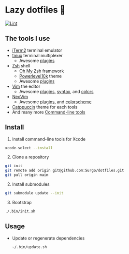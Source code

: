 # Lazy dotfiles 🐾

[![Lint](https://github.com/Surgo/dotfiles/actions/workflows/lint_commit.yml/badge.svg)](https://github.com/Surgo/dotfiles/actions/workflows/lint_commit.yml)

## The tools I use

- [iTerm2](https://iterm2.com/) terminal emulator
- [tmux](https://tmux.github.io/) terminal multiplexer
  - Awesome [plugins](https://github.com/Surgo/dotfiles/tree/main/.config/tmux/plugins)
- [Zsh](https://www.zsh.org/) shell
  - [Oh My Zsh](https://ohmyz.sh/) framework
  - [Powerlevel10k](https://github.com/romkatv/powerlevel10k) theme
  - Awesome [plugins](https://github.com/Surgo/dotfiles/tree/main/.config/zsh/custom/plugins)
- [Vim](https://www.vim.org/) the editor
  - Awesome [plugins](https://github.com/Surgo/dotfiles/tree/main/.config/vim/pack/plugins/start),
    [syntax](https://github.com/Surgo/dotfiles/tree/main/.config/vim/pack/syntax/opt),
    and [colors](https://github.com/Surgo/dotfiles/tree/main/.config/vim/pack/colors/start)
- [NeoVim](https://neovim.io/)
  - Awesome [plugins](https://github.com/Surgo/dotfiles/tree/main/.config/nvim/pack/plugins/start/), and [colorscheme](https://github.com/Surgo/dotfiles/tree/main/.config/nvim/pack/colorscheme/start/)
- [Catppuccin](https://catppuccin.com/) theme for each tools
- And many more [Command-line tools](https://github.com/Surgo/dotfiles/blob/main/.Brewfile)

## Install

1. Install command-line tools for Xcode

  ```sh
  xcode-select --install
  ```

2. Clone a repository

  ```sh
  git init
  git remote add origin git@github.com:Surgo/dotfiles.git
  git pull origin main
  ```

2. Install submodules

  ```sh
  git submodule update --init
  ```

3. Bootstrap

  ```sh
  ./.bin/init.sh
  ```

## Usage

- Update or regenerate dependencies

  ```sh
  ~/.bin/update.sh
  ```
